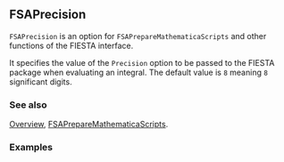 ## FSAPrecision

`FSAPrecision` is an option for `FSAPrepareMathematicaScripts` and other functions of the FIESTA interface.

It specifies the value of the `Precision` option to be passed to the FIESTA package when evaluating an integral. The default value is `8` meaning `8` significant digits.

### See also

[Overview](Extra/FeynHelpers.md), [FSAPrepareMathematicaScripts](FSAPrepareMathematicaScripts.md).

### Examples